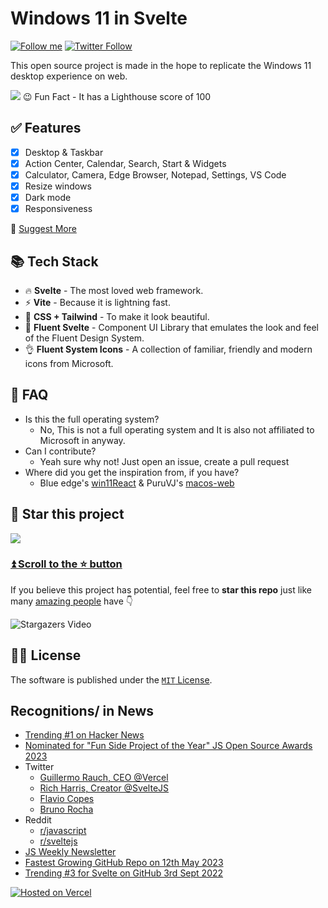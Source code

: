 # Windows 11 in Svelte

[![Follow me](https://img.shields.io/github/followers/yashash-pugalia?label=follow%20me&style=social)](https://github.com/yashash-pugalia)
[![Twitter Follow](https://img.shields.io/twitter/follow/yashash_pugalia?style=social)](https://twitter.com/yashash_pugalia)

This open source project is made in the hope to replicate the Windows 11 desktop experience on web.

<picture>
  <source media="(prefers-color-scheme: dark)" srcset="https://user-images.githubusercontent.com/89068816/189344966-308d0dba-7b0a-4ef1-9063-21c58caa96ad.png">
  <img src="https://user-images.githubusercontent.com/89068816/189345084-da46ecea-2954-4a7c-9100-97d59154e132.png">
</picture>
😉 Fun Fact - It has a Lighthouse score of 100

## ✅ Features

- [x] Desktop & Taskbar
- [x] Action Center, Calendar, Search, Start & Widgets
- [x] Calculator, Camera, Edge Browser, Notepad, Settings, VS Code
- [x] Resize windows
- [x] Dark mode
- [x] Responsiveness

📑 [Suggest More](https://github.com/yashash-pugalia/win11-svelte/issues/new)

## 📚 Tech Stack

- 🔥 **Svelte** - The most loved web framework.
- ⚡ **Vite** - Because it is lightning fast.
- 🌊 **CSS + Tailwind** - To make it look beautiful.
- 🌴 **Fluent Svelte** - Component UI Library that emulates the look and feel of the Fluent Design System.
- 👌 **Fluent System Icons** - A collection of familiar, friendly and modern icons from Microsoft.

## 🤔 FAQ

- Is this the full operating system?
  - No, This is not a full operating system and It is also not affiliated to Microsoft in anyway.
- Can I contribute?
  - Yeah sure why not! Just open an issue, create a pull request
- Where did you get the inspiration from, if you have?
  - Blue edge's [win11React](https://github.com/blueedgetechno/win11React) & PuruVJ's [macos-web](https://github.com/PuruVJ/macos-web)

## 🌟 Star this project

![](https://user-images.githubusercontent.com/89068816/189359296-3d4f0956-4caa-40b2-81a0-f8bb387be725.gif)

### [⏫ Scroll to the ⭐️ button](#start-of-content)

If you believe this project has potential, feel free to **star this repo** just like many [amazing people](https://github.com/yashash-pugalia/win11-svelte/stargazers) have 👇

![Stargazers Video](/out.gif)

## 🧑‍⚖️ License

The software is published under the [`MIT` License](/LICENSE).

## Recognitions/ in News

- [Trending #1 on Hacker News](https://web.archive.org/web/20230511060851/https://news.ycombinator.com/)
- [Nominated for "Fun Side Project of the Year" JS Open Source Awards 2023](https://web.archive.org/web/20230530070526/https://osawards.com/javascript/)
- Twitter
  - [Guillermo Rauch, CEO @Vercel](https://twitter.com/rauchg/status/1656493176088150017)
  - [Rich Harris, Creator @SvelteJS](https://twitter.com/Rich_Harris/status/1657097805733715987)
  - [Flavio Copes](https://twitter.com/flaviocopes/status/1656550590581751808)
  - [Bruno Rocha](https://twitter.com/rochacbruno/status/1656641566549614592)
- Reddit
  - [r/javascript](https://www.reddit.com/r/javascript/comments/13eo13e/windows_11_in_svelte)
  - [r/sveltejs](https://www.reddit.com/r/sveltejs/comments/13eneyz/windows_11_in_svelte)
- [JS Weekly Newsletter](https://javascriptweekly.com/issues/638)
- [Fastest Growing GitHub Repo on 12th May 2023](https://twitter.com/GithubGrowing/status/1657014847274401792)
- [Trending #3 for Svelte on GitHub 3rd Sept 2022](https://web.archive.org/web/20220903211909/https://github.com/trending/svelte)

[![Hosted on Vercel](https://images.ctfassets.net/e5382hct74si/78Olo8EZRdUlcDUFQvnzG7/fa4cdb6dc04c40fceac194134788a0e2/1618983297-powered-by-vercel.svg)](https://vercel.com/?utm_source=win11-svelte&utm_campaign=oss)
